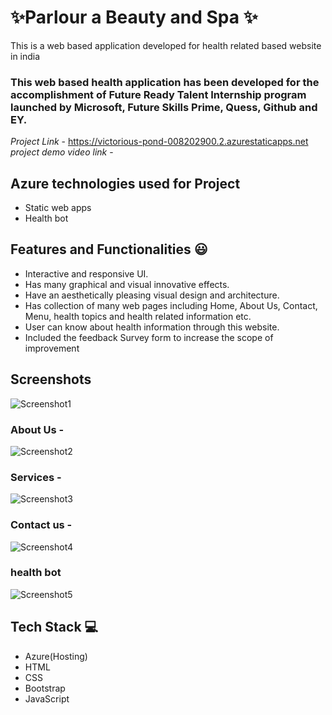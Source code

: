 # ✨Parlour a Beauty and Spa ✨
This is a web based application developed for health related based website in india
### This web based health application has been developed for the accomplishment of Future Ready Talent Internship program launched by Microsoft, Future Skills Prime, Quess, Github and EY.
*Project Link* - https://victorious-pond-008202900.2.azurestaticapps.net
*project demo video link* - 
## Azure technologies used for Project
- Static web apps
- Health bot
## Features and Functionalities 😃
- Interactive and responsive UI.
- Has many graphical and visual innovative effects.
- Have an aesthetically pleasing visual design and architecture.
- Has collection of many web pages including Home, About Us, Contact, Menu, health topics and health related information etc.
- User can know about health information through this website.
- Included the feedback Survey form to increase the scope of improvement 
## Screenshots
 ![Screenshot1](https://user-images.githubusercontent.com/119110975/210080705-cc835abf-dcc0-40b2-9df7-1f7bbeefc88a.png)
### About Us -
![Screenshot2](https://user-images.githubusercontent.com/119110975/210080749-04218401-70ba-46f7-9966-d70012d857fd.png)
### Services -
![Screenshot3](https://user-images.githubusercontent.com/119110975/210080785-8be3c004-fea9-4524-bb86-1d21940ceb2f.png)
### Contact us -
![Screenshot4](https://user-images.githubusercontent.com/119110975/210080811-529be63c-c844-4393-be62-eacb01bfa957.png)
### health bot
![Screenshot5](https://user-images.githubusercontent.com/119110975/210080823-2e31d8f8-91a4-477a-a9da-2add6ad3fe36.png)
## Tech Stack 💻
- Azure(Hosting)
- HTML
- CSS
- Bootstrap
- JavaScript
